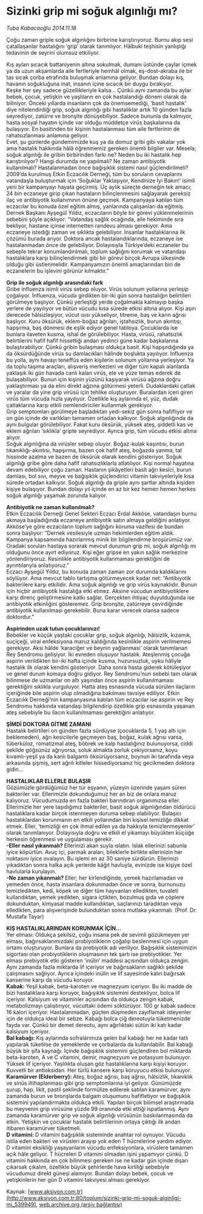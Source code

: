 # Sizinki grip mi soğuk algınlığı mı?

*Tuba Kabacaoğlu 2014.11.18*

<div class="pNewsDetailMainContent" itemprop="articleBody">
 <p>
  Çoğu zaman griple soğuk algınlığını birbirine karıştırıyoruz. Burnu akıp sesi çatallaşanlar hastalığını ‘grip’ olarak tanımlıyor. Hâlbuki teşhisin yanlışlığı tedavinin de seyrini olumsuz etkiliyor.
 </p>
 <p>
  Kış ayları sıcacık battaniyenin altına sokulmak, dumanı üstünde çaylar içmek ya da uzun akşamlarda aile fertleriyle hemhâl olmak, eş-dost-akraba ile bir tas sıcak çorba etrafında buluşmak anlamına geliyor. Bundan dolayı kış, havanın soğukluğuna inat, insanın içine sıcacık bir duygu bırakıyor.
  <br/>
  Keşke her şey sadece güzellikleriyle kalsa… Çünkü aynı zamanda bu aylar bebek, çocuk, yetişkin ve yaşlıların en çok hastalandığı dönem olarak da biliniyor. Önceki yıllarda insanların çok da önemsemediği, ‘basit hastalık’ diye nitelendirdiği grip, soğuk algınlığı gibi hastalıklar artık 10 günden fazla seyrediyor, zatürre ve bronşite dönüşebiliyor. Sadece bununla da kalmıyor, hasta sosyal hayatın içinde var olduğu müddetçe virüs başkalarına da bulaşıyor. En basitinden bir kişinin hastalanması tüm aile fertlerinin de rahatsızlanması anlamına geliyor.
  <br/>
  Evet, şu günlerde gündemimizde kuş ya da domuz gribi gibi vakalar yok ama hastalık hakkında hâlâ öğrenmemiz gereken önemli bilgiler var. Mesela; soğuk algınlığı ile gribin birbirinden farkı ne? Neden bu iki hastalık hep karıştırılıyor? Hangi durumda ne yapılmalı? Ne zaman antibiyotik kullanılmalı? Hastalanmadan önce bağışıklık sistemi nasıl güçlendirilmeli?
  <br/>
  2009’da kurulmuş Etkin Eczacılık Derneği, tüm bu soruların cevaplarını vatandaşla buluşturmak için ‘Soğuklar Yaklaşıyor, Kendinize İyi Bakın!’ isimli yeni bir kampanyayı hayata geçirmiş. Üç aylık süreçte derneğin tek amacı; 24 bin eczaneye girip çıkan hastaların bilinçlenmesini sağlayarak gereksiz ilaç ve antibiyotik kullanımının önüne geçmek. Kampanyaya katılan tüm eczacılar bu konuda özel eğitim almış, yanlarında çalışanları da eğitmiş. Dernek Başkanı Ayşegül Yıldız, eczacıların böyle bir görevi yüklenmelerinin sebebini şöyle açıklıyor: “Vatandaş sağlık ocağında, aile hekiminde sıra bekliyor, hastane içinse internetten randevu alması gerekiyor. Ama eczaneye istediği zaman ve sıklıkta gelebiliyor. İnsanlar hastalıklarına ilk çözümü burada arıyor. Doktora ancak hastalandıklarında, eczaneye ise hastalanmadan önce de gelebiliyor. Dolayısıyla Türkiye’deki eczaneler bu sebeple tekrar konumlandırılmalı, toplum sağlığını korumak ve vatandaşı hastalıklara karşı bilinçlendirmek gibi bir görevi birçok Avrupa ülkesinde olduğu gibi üstlenmelidir. Kampanyamızın önemli amaçlarından biri de eczanelerin bu işlevini görünür kılmaktır.”
 </p>
 <p>
  <strong>
   Grip ile soğuk algınlığı arasındaki fark
  </strong>
  <br/>
  Gribe influenza isimli virüs sebep oluyor. Virüs solunum yollarına yerleşip çoğalıyor. İnfluenza, vücuda girdikten bir-iki gün sonra hastalığın belirtileri görülmeye başlıyor. Çünkü yerleştiği yerde çoğalmakla kalmayıp başka yerlere de yayılıyor ve bütün vücudu kısa sürede etkisi altına alıyor. Kişi aşırı derecede hâlsizleşiyor, vücut ısısı yükseliyor, titreme, baş ve karın ağrısı başlıyor. Kuru öksürük, eklem-boğaz ağrıları, iştahsızlık, burun akıntısı, hapşırma, baş dönmesi de eşlik ediyor genel tabloya. Çocuklarda ise bunlara ilaveten kusma, ishal de görülebiliyor. Hasta, virüsü, rahatsızlık belirtilerini hafif hafif hissettiği andan yedinci güne kadar başkalarına bulaştırabiliyor. Çünkü gribin bulaşması oldukça basit. Kişi hapşırdığında ya da öksürdüğünde virüs su damlacıkları hâlinde boşlukta yayılıyor. İnfluenza bu yolla, aynı havayı teneffüs eden kişilerin solunum yollarına yerleşiyor. Ya da toplu taşıma araçları, alışveriş merkezleri ve diğer tüm kapalı alanlarda yaklaşık iki gün havada canlı kalan virüs, ele ve yüze temas ederek de bulaşabiliyor. Bunun için kişinin yüzünü kaşıyarak virüsü ağzına doğru yaklaştırması ya da elini direkt ağzına götürmesi yeterli. Dudaklardaki çatlak ve yaralar da yine grip virüsü için tehlike oluşturuyor. Buralardan içeri giren virüs tüm vücuda hızla yayılıyor. Özellikle kış aylarında el, yüz, dudak çatlaklarına karşı etkili nemlendiriciler kullanmak gerekiyor.
  <br/>
  Grip semptomları görülmeye başladıktan yedi-sekiz gün sonra hafifliyor ve on gün içinde de varlıkları tamamen ortadan kalkıyor. Soğuk algınlığında da aynı bulgular görülebiliyor. Fakat kuru öksürük, yüksek ateş, şiddetli kas ve eklem ağrıları ‘sıklıkla’ gripte seyrediyor. Ayrıca grip, tüm vücudu etkisi altına alıyor.
  <br/>
  Soğuk algınlığına da virüsler sebep oluyor. Boğaz-kulak kaşıntısı, burun tıkanıklığı-akıntısı, hapşırma, bazen çok hafif ateş, boğazda yanma, tat hissinde azalma ve bazen de öksürük olarak kendini gösteriyor. Soğuk algınlığı gribe göre daha hafif rahatsızlıklarla atlatılıyor. Kişi normal hayatına devam edebiliyor çoğu zaman. Hastanın şikâyetleri basit ağrı kesici, burun damlası, bol sıvı, meyve ve bağışıklık güçlendirici vitamin takviyeleriyle kısa sürede ortadan kalkıyor. Soğuk algınlığı da griple aynı şartlar altında kişiden kişiye bulaşıyor. Bundan dolayı yıl içinde en az bir kez hemen hemen herkes soğuk algınlığı yaşamak zorunda kalıyor.
 </p>
 <p>
  <strong>
   Antibiyotik ne zaman kullanılmalı?
  </strong>
  <br/>
  Etkin Eczacılık Derneği Genel Sekteri Eczacı Erdal Akköse, vatandaşın burnu akmaya başladığında eczaneye antibiyotik satın almaya geldiğini anlatıyor. Akköse’ye göre eczacıların toplum sağlığını koruma vazifesi de bundan sonra başlıyor: “Dernek vesilesiyle uzman hekimlerden eğitim aldık. Kampanya kapsamında hazırlanmış minik bir bilgilendirme broşürümüz var. Oradaki soruları hastaya sorarak mevcut durumun grip mi, soğuk algınlığı mı olduğunu önce ayırt ediyoruz. Kişi eğer gripse en yakın sağlık merkezine yönlendiriyoruz. Kesinlikle antibiyotik kullanmaması gerektiğini de ayrıntılarıyla anlatıyoruz.”
  <br/>
  Eczacı Ayşegül Yıldız, bu konuda zaman zaman zor durumda kaldıklarını söylüyor. Ama mevcut tablo tartışma götürmeyecek kadar net: “Antibiyotik bakterilere karşı etkilidir. Ama soğuk algınlığı ve grip virüs kaynaklıdır. Bunun için hiçbir antibiyotik hastalığa etki etmez. Aksine vücudun antibiyotiklere karşı direnç geliştirmesine katkı sağlar. Gerçekten ihtiyaç duyulduğunda ise antibiyotik etkinliğini gösteremez. Grip bronşite, zatürreye çevirdiğinde antibiyotik kullanılması gerekebilir. Buna karar verecek olansa sadece doktordur.”
 </p>
 <p>
  <strong>
   Aspirinden uzak tutun çocuklarınızı!
  </strong>
  <br/>
  Bebekler ve küçük yaştaki çocuklar grip, soğuk algınlığı, hâlsizlik, kızamık, suçiçeği, viral enfeksiyona maruz kaldığında kesinlikle aspirin verilmemesi gerekiyor. Aksi hâlde ‘karaciğer ve beynin yağlanması’ olarak tanımlanan Rey Sendromu gelişiyor. İki evreden oluşuyor hastalık. Ateşlenmiş çocuğa aspirin verildikten bir-iki hafta içinde kusma, huzursuzluk, uyku hâliyle hastalık ilk olarak kendini gösteriyor. Daha sonra hasta giderek kötüleşiyor ve genel durum komaya doğru gidiyor. Rey Sendromu’nun sebebi tam olarak bilinmese de uzmanlar on altı yaşından önce aspirin kullanılmaması gerektiğini sıklıkla vurguluyor. Hatta ateş esnasında vücuda sürülen ilaçların içeriğinde bile aspirin olup olmadığına bakılması tavsiye ediliyor. Etkin Eczacılık Derneği’nin kampanyasına katılan tüm eczacılar ise aspirin ve Rey Sendromu hakkında vatandaşı bilgilendirip özellikle grip esnasında yaşanan ateş sebebiyle bu ilacın kullanılmaması gerektiğini anlatıyor.
 </p>
 <p>
  <strong>
   ŞİMDİ DOKTORA GİTME ZAMANI
  </strong>
  <br/>
  Hastalık belirtileri on günden fazla sürdüyse (çocuklarda 5, 1 yaş altı için beklemeden), ağrı kesicilerle geçmeyen baş, boğaz, kulak ağrısı varsa, tüberküloz, romatizmal ateş, böbrek ve kalp hastalığınız bulunuyorsa, ciddi şekilde göğsünüz ağrıyorsa, soluk almakta zorluk çekiyorsanız, koyu kıvamlı-yeşil ya da kanlı balgamlı öksürüyorsanız, boynun iki tarafında veya arkasında şişmiş, sert ağrılı kitleler hissediyorsanız hiç gecikmeden doktora gidin…
 </p>
 <p>
  <strong>
   HASTALIKLAR ELLERLE BULAŞIR
  </strong>
  <br/>
  Gözümüzle gördüğümüz her tür eşyanın, yüzeyin üzerinde yaşam süren bakteriler var. Ellerimizle dokunduğumuz her an biz de onlara maruz kalıyoruz. Vücudumuzda en fazla bakteri barındıran organımızsa eller. Ellerimizle her yere taşıdığımız bakteriler, basit soğuk algınlığından öldürücü hastalıklara kadar birçok istenmeyen duruma sebep olabiliyor. Bulaşıcı hastalıklardan korunmanın en etkili yollarından biri kişisel temizliğe dikkat etmek. Eller, ‘temizliği en çok ihmal edilen ya da hakkıyla temizlenmeyenler’ olarak tanımlanıyor. Dolayısıyla doğru ve etkili el yıkamayı büyükten küçüğe herkesin öğrenmesi ve uygulaması gerekir.
  <br/>
  <strong>
   -Eller nasıl yıkanmalı?
  </strong>
  Ellerinizi akan suyla ıslatın. Islak ellerinizi sabunla iyice köpürtün. Avuç içi, parmak araları, bileklerle birlikte ellerinizin her noktasını iyice ovalayın. Bu işlemi en az 30 saniye sürdürün. Ellerinizi yıkadıktan sonra halka açık yerlerde kâğıt havluyla, evinizde ise kişiye özel havlularla kurulayın.
  <br/>
  <strong>
   -Ne zaman yıkanmalı?
  </strong>
  Eller; her kirlendiğinde, yemek hazırlamadan ve yemeden önce, hasta insanlara dokunmadan önce ve sonra, burnunuzu temizledikten, kedi, köpek ve diğer tüm hayvanları elledikten, tuvaleti kullandıktan, yemek yedikten, sigara içtikten, bozulmuş gıda ve çöplere dokunduktan, kimyasal madde kullandıktan, saçlarınızı taradıktan veya elledikten, para alışverişinde bulunduktan sonra mutlaka yıkanmalı. (Prof. Dr. Mustafa Tayar)
 </p>
 <p>
  <strong>
   KIŞ HASTALIKLARINDAN KORUNMAK İÇİN…
  </strong>
  <br/>
  Yer elması: Oldukça şekilsiz, çoğu insana pek de sevimli gözükmeyen yer elması, bağırsaklarımızdaki probiyotiklerin çoğalıp beslenmesi için uygun ortamı oluşturuyor. Bunlara da prebiyotik adı veriliyor. Bağışıklık sistemimizin sigortası olan probiyotiklerin oluşmasının tek şartı ise prebiyotikler. Yer elması prebiyotik etki gösteren ‘inülin’ maddesi açısından oldukça zengin. Aynı zamanda fazla miktarda lif içeriyor ve bağırsakların sağlıklı şekilde çalışmasını sağlıyor. Ayrıca içindeki inülin ve lif sayesinde kalın bağırsak kanserine karşı da vücudu koruyor.
  <br/>
  <strong>
   Kabak:
  </strong>
  Yeşil kabak, beta-karoten ve magnezyum içeriyor. Bu iki madde de bizi hastalıklara karşı koruyor, bağışıklık sistemini destekliyor, bolca lif içeriyor. Kalsiyum ve vitaminler açısından da oldukça zengin kabak, metabolizmayı çalıştırıyor, vücuttaki ödemi söktürüyor. 100 gr kabak sadece 16 kalori içeriyor. Hastalanmadan, güçten düşmeden zayıflamak isteyenler için de oldukça ideal bir sebze. Kabağı bolca çiğ dereotuyla tüketmenizde fayda var. Çünkü bir demet dereotu, aynı ağırlıktaki sütün iki katı kadar kalsiyum içeriyor.
  <br/>
  <strong>
   Bal kabağı:
  </strong>
  Kış aylarında sofralarımıza gelen bal kabağı her ne kadar tatlı yapılarak tüketilse de yemeklerde ve çorbalarda da kullanılabilir. Bal kabağı büyük bir şifa kaynağı. İçinde bağışıklık sistemini güçlendiren bol miktarda beta-karoten, A ve C vitamini, demir, magnezyum ve potasyum bulunuyor. Yüksek lif içeriyor. Yaşlılıkta oluşan göz hastalıklarına karşı kişiyi koruyor. Kuvvetli bir antioksidan. Her türlü kansere karşı koruyucu etkisi bulunuyor.
  <br/>
  <strong>
   Karamürver (Elderberry):
  </strong>
  Ateş, boğaz ağrısı, baş ağrısı, hâlsizlik, tıkanıklık ve sinüs iltihaplanması gibi grip semptomlarına iyi geliyor. Günümüzde şurup, hap, likit, pastil şeklinde formülize edilerek satılan karamürver, aynı zamanda burun ve bronşlarda balgam oluşumunu hafifletiyor ve bağışıklık sistemini yapılandırmakta oldukça etkili. Yapılan birçok bilimsel araştırmada bu meyvenin grip virüsüne yüzde 99 oranında etki ettiği ispatlanmış. Aynı zamanda karamürver grip ve soğuk algınlığı virüsünün baskılanmasında da etkin. Yetişkin ve çocuklar hastalık belirtilerinin ortaya çıktığı ilk andan itibaren karamürver tüketmeli.
  <br/>
  <strong>
   D vitamini:
  </strong>
  D vitamini bağışıklık sisteminde anahtar rol oynuyor. Vücudu istila eden bakteri ve virüsleri arayıp yok eden T hücrelerine yardım ediyor. D vitamini eksikliği yaşayanların vücudu enfeksiyonlara, virüslere tamamen açık hâle geliyor. T hücreleri D vitamini olmadan işini yapamıyor çünkü. D vitamini hakkında en çok bilinmesi gereken ise ne kadar gün içinde dışarı çıkarsak çıkalım, özellikle büyük şehirlerde hava kirliliği sebebiyle vücudumuz direkt güneşi alamıyor. Bundan dolayı bebek, çocuk ve yetişkinlerin her gün D vitamini takviyesi alması gerekiyor.
 </p>
</div>


Kaynak: [www.aksiyon.com.tr](http://www.aksiyon.com.tr:80/toplum/sizinki-grip-mi-soguk-alginligi-mi_539949), [web.archive.org (arşiv bağlantısı)](http://web.archive.org/web/20150716082154/http://www.aksiyon.com.tr:80/toplum/sizinki-grip-mi-soguk-alginligi-mi_539949)

